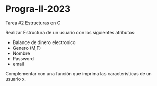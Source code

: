 # Progra-ll-2023
Tarea #2 Estructuras en C

Realizar Estructura de un usuario con los siguientes atributos:
- Balance de dinero electronico
- Genero (M,F)
- Nombre
- Password
- email

Complementar con una función que imprima las caracteristicas de un usuario x.
